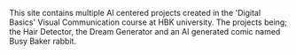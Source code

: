 
This site contains multiple AI centered projects created in the 'Digital Basics' Visual Communication course at HBK university. The projects being; the Hair Detector, the Dream Generator and an AI generated comic named Busy Baker rabbit.




